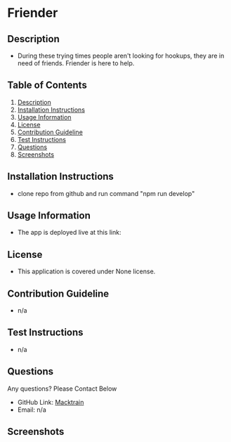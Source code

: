 # Friender
  
  ## Description <a name="Description"></a>
  - During these trying times people aren't looking for hookups, they are in need of friends. Friender is here to help.
  ## Table of Contents
  1. [Description](#Description)
  2. [Installation Instructions](#Installation)
  3. [Usage Information](#usage)
  4. [License](#license)
  5. [Contribution Guideline](#contributing)
  6. [Test Instructions](#test)
  7. [Questions](#questions)
  8. [Screenshots](#screenshots)
 
 
  ## Installation Instructions <a name="installation"></a>
  - clone repo from github and run command "npm run develop"
  ## Usage Information <a name="Usage"></a>
  - The app is deployed live at this link:
  ## License <a name="license"></a>
  - This application is covered under None license. 
  ## Contribution Guideline <a name="contribution"></a>
  - n/a
  ## Test Instructions <a name="tests"></a>
  - n/a
  ## Questions <a name="questions"></a>
  Any questions? Please Contact Below
  - GitHub Link: 
  [Macktrain](https://github.com/Macktrain) 
  - Email: 
  n/a
  ## Screenshots <a name="screenshots"></a>
  ![]()
  

